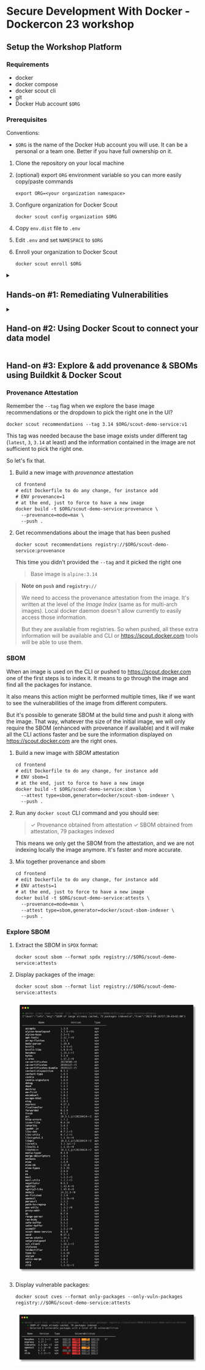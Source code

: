 # Secure Development With Docker - Dockercon 23 workshop

## Setup the Workshop Platform

### Requirements

- docker
- docker compose
- docker scout cli
- git
- Docker Hub account `$ORG`

### Prerequisites

Conventions:

- `$ORG` is the name of the Docker Hub account you will use.
It can be a personal or a team one. Better if you have full ownership on it.

1. Clone the repository on your local machine
2. (optional) export `ORG` environment variable so you can more easily copy/paste commands

   ```console
   export ORG=<your organization namespace>
   ```
3. Configure organization for Docker Scout

   ```console
   docker scout config organization $ORG
   ```
4. Copy `env.dist` file to `.env`
5. Edit `.env` and set `NAMESPACE` to `$ORG`
6. Enroll your organization to Docker Scout

   ```console
   docker scout enroll $ORG
   ```

<details><summary><h2>Hands-on #1: Remediating Vulnerabilities</h2></summary>

### Workshop Images

1. Build demo images

   ```console
   docker compose --profile images build
   ```

   > This command will build two images we will explore.
   > To know more about how they are built look at
   > [`./docker-compose.yml`](./docker-compose.yml) and
   > [`./backend/Dockerfile`](./backend/Dockerfile) that
   > contains the build definitions.

   > In case of network issues, you can also build the following
   > image that is prebuilt and don't need extra dependencies.

   ```console
   docker compose --profile low_network build
   ```

2. Open Docker Desktop and select the image `$ORG/scout-demo-service:v1`

    ![](./ss/layer_view_scout-demo-service_v1.png)
3. Take the time to explore the different information displayed on this page

   - Image hierarchy, layers and the Images tab
   - Vulnerabilities
   - Packages

### Base Image Fix (Docker Desktop)

1. Select your base image and explore vulnerabilities specific to the base image

   ![](./ss/select-base-image.png)

2. Select _Change base image_ and pick the current image as it's defined in [`./frontend/Dockerfile`](./frontend/Dockerfile)

   ![](./ss/change-base-image.png)

3. Apply the recommendation to the [`Dockerfile`](./frontend/Dockerfile)
4. (optional) Update the tag to `v2` in [`docker-compose.yml`](./docker-compose.yml)
5. Rebuild the image

   ```console
   docker compose --profile scout-demo-service build
   ```
6. Open the image inside Desktop and see the impact of your change

   ![](./ss/layer_view_scout-demo-service_v2.png)

### Base Image Fix (Docker Scout CLI)

1. Run `docker scout cves` command against the image you just built:

   ```console
   docker scout cves $ORG/scout-demo-service:v1
   ```

   ![](./ss/scout-demo-service-v1-cves.png)
2. (optional) Explore the filters options from `docker scout cves` command
3. (optional) See vulnerable packages only

   ```console
   docker scout cves --format only-packages --only-vuln-packages $ORG/scout-demo-service:v1
   ```

   ![](./ss/scout-demo-service-v1-only-vuln-packages.png)

4. Explore base image recommendations using `docker scout recommendations`

   -> specify the tag upfront, like we selected it in Docker Desktop

   ```console
   docker scout recommendations --tag 3.14 $ORG/scout-demo-service:v1
   ```

   ![](./ss/scout-demo-service-v1-recommendations.png)

5. Apply the recommendation to the [`Dockerfile`](./frontend/Dockerfile)
6. (optional) Update the tag to `v2` in [`docker-compose.yml`](./docker-compose.yml)
7. Rebuild the image

   ```console
   docker compose --profile scout-demo-service build
   ```
8. Run `docker scout cves` command against the image you just built and see the changes:

   ```console
   docker scout cves $ORG/scout-demo-service:v2
   ```

   ![](./ss/scout-demo-service-v2-cves.png)
9. Compare the two images to see the differences:

   ```console
   docker scout compare $ORG/scout-demo-service:v2 --to $ORG/scout-demo-service:v1
   ```

   ![](./ss/scout-demo-service-compare.png)

### Application Dependency Fix

1. Explore the still existing vulnerabilities: (Desktop or CLI)
   - find vulnerable package
   - find fix version
2. Update [`package.json`](./frontend/package.json) to upgrade the dependency
3. (optional) Update the tag to `v3` in [`docker-compose.yml`](./docker-compose.yml)
4. Rebuild the image
5. Explore the built image to see what changed
   - using Desktop
   - using CLI

### Extra Command

1. Get a quick overview of your image, including vulnerabilities and recommendations

   ```console
   docker scout quickview $ORG/scout-demo-service:v1
   ```

### Extra Image

Repeat the above steps for the `$ORG/scout-demo-service-back:v1` image (or any other image you have).

</details>

<details><summary><h2>Hand-on #2: Using Docker Scout to connect your data model</h2></summary>

### Registry - https://scout.docker.com Integration

**Create repositories**

1. Go to https://hub.docker.com and create repositories for the images you will push

   - `$ORG/scout-demo-service`
   - `$ORG/scout-demo-service-back`

**Enable repositories for Docker Scout**

Option 1: Use Docker Scout Dashboard**

1. Go to https://scout.docker.com
2. Select your organization in the dropdown next to your user
3. Open the settings menu (⚙️icon) and select _Repository settings_
4. Select the repository to enable and enable it

**Option 2: Docker Hub Integration using the CLI**

1. Enable the repository you want:

   ```console
   docker scout repo enable $REPO
   ```

### Push images

1. Push images to Hub

   ```console
   docker push $ORG/scout-demo-service:v1
   docker push $ORG/scout-demo-service-back:v1
   ```
2. Browse https://scout.docker.com and see your images (this might take up to a few minutes)

   ![](./ss/pushes_images.png)

### Analyze images

Reproduce the exploratory steps from _Hands-on #1_ on https://scout.docker.com.
Find vulnerabilities, package information and compare your images.

You can build and push the different versions of the images you previously built (with vulnerabilities or with fixes).

### Record images to an environment

1. Record the image to an environment (adapt to your registry)

   ```console
   docker scout environment staging registry://$ORG/scout-demo-service:v1
   ```

   This will explicitly record the image that has been pushed to a registry, to the environment `staging`.

   ![](./ss/staging.png)

   ```console
   docker scout environment
   docker scout environment staging
   ```

2. Compare your fixed local image to the one recorded as part of the `staging` environment

   ```console
   docker scout compare local://$ORG/scout-demo-service:v3 --to-env staging
   ```

   ![](./ss/scout-demo-service-compare-staging.png)
3. Browse https://scout.docker.com

   - find images recorded to an environment
   - find vulnerabilities and packages in an environment
   - compare images between versions and/or environments

   ![](./ss/scout-demo-service-ui-compare.png)

</details>

## Hand-on #3: Explore & add provenance & SBOMs using Buildkit & Docker Scout

### Provenance Attestation

Remember the `--tag` flag when we explore the base image recommendations or the dropdown to pick
the right one in the UI?

```console
docker scout recommendations --tag 3.14 $ORG/scout-demo-service:v1
```

This tag was needed because the base image exists under different tag (`latest`, `3`, `3.14` at least)
and the information contained in the image are not sufficient to pick the right one.

So let's fix that.

1. Build a new image with _provenance_ attestation

   ```console
   cd frontend
   # edit Dockerfile to do any change, for instance add
   # ENV provenance=1
   # at the end, just to force to have a new image
   docker build -t $ORG/scout-demo-service:provenance \
     --provenance=mode=max \
     --push .
   ```
2. Get recommendations about the image that has been pushed

   ```console
   docker scout recommendations registry://$ORG/scout-demo-service:provenance
   ```

   This time you didn't provided the `--tag` and it picked the right one

   > Base image is `alpine:3.14`

> **Note on `push` and `registry://`**
>
> We need to access the provenance attestation from the image. It's written at the level
> of the _Image Index_ (same as for multi-arch images). Local docker daemon doesn't allow
> currently to easily access those information.
>
> But they are available from registries. So when pushed, all these extra information will
> be available and CLI or https://scout.docker.com tools will be able to use them.

### SBOM

When an image is used on the CLI or pushed to https://scout.docker.com one of the first
steps is to index it. It means to go through the image and find all the packages for instance.

It also means this action might be performed multiple times, like if we want to see
the vulnerabilities of the image from different computers.

But it's possible to generate SBOM at the build time and push it along with the image.
That way, whatever the size of the initial image, we will only require the SBOM (enhanced
with provenance if available) and it will make all the CLI actions faster and be sure
the information displayed on https://scout.docker.com are the right ones.

1. Build a new image with _SBOM_ attestation

   ```console
   cd frontend
   # edit Dockerfile to do any change, for instance add
   # ENV sbom=1
   # at the end, just to force to have a new image
   docker build -t $ORG/scout-demo-service:sbom \
     --attest type=sbom,generator=docker/scout-sbom-indexer \
     --push .
   ```
2. Run any `docker scout` CLI command and you should see:

   > ✓ Provenance obtained from attestation
   > ✓ SBOM obtained from attestation, 79 packages indexed

   This means we only get the SBOM from the attestation, and we are not indexing locally
   the image anymore. It's faster and more accurate.
3. Mix together provenance and sbom

   ```console
   cd frontend
   # edit Dockerfile to do any change, for instance add
   # ENV attests=1
   # at the end, just to force to have a new image
   docker build -t $ORG/scout-demo-service:attests \
     --provenance=mode=max \
     --attest type=sbom,generator=docker/scout-sbom-indexer \
     --push .
   ```

### Explore SBOM

1. Extract the SBOM in `SPDX` format:

   ```console
   docker scout sbom --format spdx registry://$ORG/scout-demo-service:attests
   ```
2. Display packages of the image:

   ```console
   docker scout sbom --format list registry://$ORG/scout-demo-service:attests
   ```

   ![](./ss/package-list.png)
3. Display vulnerable packages:

   ```console
   docker scout cves --format only-packages --only-vuln-packages registry://$ORG/scout-demo-service:attests
   ```

   ![](./ss/vuln-packages.png)
